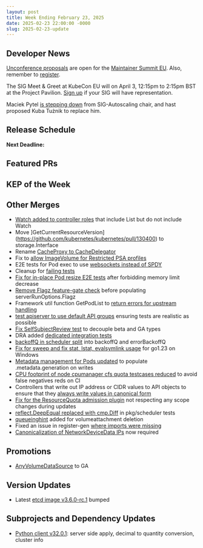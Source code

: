 ```yaml
---
layout: post
title: Week Ending February 23, 2025
date: 2025-02-23 22:00:00 -0000
slug: 2025-02-23-update
---
```


## Developer News

[Unconference proposals](https://github.com/cncf/maintainer-summit/discussions/new?category=maintainer-summit-eu-2025) are open for the [Maintainer Summit EU](https://maintainersummiteu2025.sched.com/).  Also, remember to [register](https://events.linuxfoundation.org/kubecon-cloudnativecon-europe/features-add-ons/maintainer-summit/#registration).

The SIG Meet & Greet at KubeCon EU will on April 3, 12:15pm to 2:15pm BST at the Project Pavilion. [Sign up](https://github.com/kubernetes/community/issues/8353) if your SIG will have representation.

Maciek Pytel [is stepping down](https://groups.google.com/a/kubernetes.io/g/dev/c/fnW1HVQiMAI) from SIG-Autoscaling chair, and hast proposed Kuba Tużnik to replace him.

## Release Schedule

**Next Deadline:**


## Featured PRs


## KEP of the Week


## Other Merges

* [Watch added to controller roles](https://github.com/kubernetes/kubernetes/pull/130405) that include List but do not include Watch
* Move ]GetCurrentResourceVersion](https://github.com/kubernetes/kubernetes/pull/130400) to storage.Interface
* Rename [CacheProxy to CacheDelegator](https://github.com/kubernetes/kubernetes/pull/130399)
* Fix to [allow ImageVolume for Restricted PSA profiles](https://github.com/kubernetes/kubernetes/pull/130394)
* E2E tests for Pod exec to use [websockets instead of SPDY](https://github.com/kubernetes/kubernetes/pull/130372)
* Cleanup for [failing tests](https://github.com/kubernetes/kubernetes/pull/130359)
* [Fix for in-place Pod resize E2E tests](https://github.com/kubernetes/kubernetes/pull/130357) after forbidding memory limit decrease 
* [Remove Flagz feature-gate check](https://github.com/kubernetes/kubernetes/pull/130328) before populating serverRunOptions.Flagz
* Framework util function GetPodList to [return errors for upstream handling](https://github.com/kubernetes/kubernetes/pull/130326)
* [test apiserver to use default API groups](https://github.com/kubernetes/kubernetes/pull/130325) ensuring tests are realistic as possible
* [Fix SelfSubjectReview test](https://github.com/kubernetes/kubernetes/pull/130323) to decouple beta and GA types
* DRA added [dedicated integration tests](https://github.com/kubernetes/kubernetes/pull/130319)
* [backoffQ in scheduler split](https://github.com/kubernetes/kubernetes/pull/130214) into backoffQ and errorBackoffQ
* [Fix for sweep and fix stat, lstat, evalsymlink usage](https://github.com/kubernetes/kubernetes/pull/130187) for go1.23 on Windows
* [Metadata management for Pods updated](https://github.com/kubernetes/kubernetes/pull/130181) to populate .metadata.generation on writes
* [CPU footprint of node cpumanager cfs quota testcases reduced](https://github.com/kubernetes/kubernetes/pull/130163) to avoid false negatives reds on CI
* Controllers that write out IP address or CIDR values to API objects to ensure that they [always write values in canonical form](https://github.com/kubernetes/kubernetes/pull/130101)
* [Fix for the ResourceQuota admission plugin](https://github.com/kubernetes/kubernetes/pull/130060) not respecting any scope changes during updates
* [reflect.DeepEqual replaced with cmp.Diff](https://github.com/kubernetes/kubernetes/pull/129905) in pkg/scheduler tests
* [queueinghint](https://github.com/kubernetes/kubernetes/pull/129557) added for volumeattachment deletion
* Fixed an issue in register-gen [where imports were missing](https://github.com/kubernetes/kubernetes/pull/129307)
* [Canonicalization of NetworkDeviceData IPs](https://github.com/kubernetes/kubernetes/pull/129219) now required

## Promotions

* [AnyVolumeDataSource](https://github.com/kubernetes/kubernetes/pull/129770) to GA

## Version Updates

* Latest [etcd image v3.6.0-rc.1](https://github.com/kubernetes/kubernetes/pull/130424) bumped

## Subprojects and Dependency Updates

* [Python client v32.0.1](https://github.com/kubernetes-client/python/releases/tag/v32.0.1): server side apply, decimal to quantity conversion, cluster info
